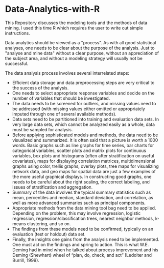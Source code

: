 # Data-Analytics-with-R
This Repository discusses the modeling tools and the methods of data mining. I used this time R which requires the user to write out simple instructions.

Data analytics should be viewed as a "process". As with all good statistical analyses, one needs to be clear about the purpose of the analysis. Just to "analyse and mine data" without a clear purpose, without an appreciation of the subject area, and without a modeling strategy will usually not be successful.

The data analysis process involves several interrelated steps:
- Efficient data storage and data preprocessing steps are very critical to the success of the analysis.
- One needs to select appropriate response variables and decide on the number of variables that should be investigated.
- The data needs to be screened for outliers, and missing values need to be addressed (with missing values either omitted or appropriately imputed through one of several available methods).
- Data sets need to be partitioned into training and evaluation data sets. In very large data sets, which cannot be analyzed easily as a whole, data must be sampled for analysis.
- Before applying sophisticated models and methods, the data need to be visualized and summarized. It is often said that a picture is worth a 1000 words. Basic graphs such as line graphs for time series, bar charts for categorical variables, scatter plots and matrix plots for continuous variables, box plots and histograms (often after stratification on useful covariates), maps for displaying correlation matrices, multidimensional graphs using color, trellis graphs, overlay plots, tree maps for visualizing network data, and geo maps for spatial data are just a few examples of the more useful graphical displays. In constructing good graphs, one needs to be careful about the right scaling, the correct labeling, and issues of stratification and aggregation.
- Summary of the data involves the typical summary statistics such as mean, percentiles and median, standard deviation, and correlation, as well as more advanced summaries such as principal components.
- Appropriate methods from the data mining tool bag need to be applied. Depending on the problem, this may involve regression, logistic regression, regression/classification trees, nearest neighbor methods, k-means clustering, and so on.
- The findings from these models need to be confirmed, typically on an evaluation (test or holdout) data set.
- Finally, the insights one gains from the analysis need to be implemented. One must act on the findings and spring to action. This is what W.E. Deming had in mind when he talked about process improvement and his Deming (Shewhart) wheel of “plan, do, check, and act” (Ledolter and Burrill, 1999).
